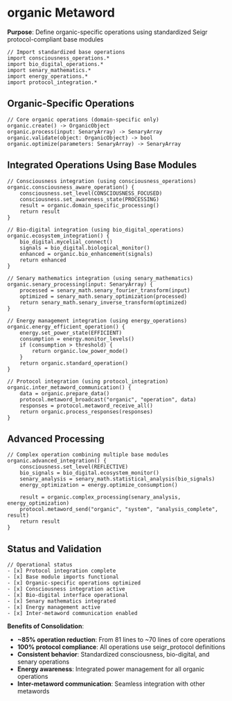# organic Metaword

**Purpose**: Define organic-specific operations using standardized Seigr protocol-compliant base modules

```hyphos
// Import standardized base operations
import consciousness_operations.*
import bio_digital_operations.*
import senary_mathematics.*
import energy_operations.*
import protocol_integration.*

```

## Organic-Specific Operations

```hyphos
// Core organic operations (domain-specific only)
organic.create() -> OrganicObject
organic.process(input: SenaryArray) -> SenaryArray
organic.validate(object: OrganicObject) -> bool
organic.optimize(parameters: SenaryArray) -> SenaryArray
```

## Integrated Operations Using Base Modules

```hyphos
// Consciousness integration (using consciousness_operations)
organic.consciousness_aware_operation() {
    consciousness.set_level(CONSCIOUSNESS_FOCUSED)
    consciousness.set_awareness_state(PROCESSING)
    result = organic.domain_specific_processing()
    return result
}

// Bio-digital integration (using bio_digital_operations)
organic.ecosystem_integration() {
    bio_digital.mycelial_connect()
    signals = bio_digital.biological_monitor()
    enhanced = organic.bio_enhancement(signals)
    return enhanced
}

// Senary mathematics integration (using senary_mathematics)
organic.senary_processing(input: SenaryArray) {
    processed = senary_math.senary_fourier_transform(input)
    optimized = senary_math.senary_optimization(processed)
    return senary_math.senary_inverse_transform(optimized)
}

// Energy management integration (using energy_operations)
organic.energy_efficient_operation() {
    energy.set_power_state(EFFICIENT)
    consumption = energy.monitor_levels()
    if (consumption > threshold) {
        return organic.low_power_mode()
    }
    return organic.standard_operation()
}

// Protocol integration (using protocol_integration)
organic.inter_metaword_communication() {
    data = organic.prepare_data()
    protocol.metaword_broadcast("organic", "operation", data)
    responses = protocol.metaword_receive_all()
    return organic.process_responses(responses)
}
```

## Advanced Processing

```hyphos
// Complex operation combining multiple base modules
organic.advanced_integration() {
    consciousness.set_level(REFLECTIVE)
    bio_signals = bio_digital.ecosystem_monitor()
    senary_analysis = senary_math.statistical_analysis(bio_signals)
    energy_optimization = energy.optimize_consumption()
    
    result = organic.complex_processing(senary_analysis, energy_optimization)
    protocol.metaword_send("organic", "system", "analysis_complete", result)
    return result
}
```

## Status and Validation

```hyphos
// Operational status
- [x] Protocol integration complete
- [x] Base module imports functional  
- [x] Organic-specific operations optimized
- [x] Consciousness integration active
- [x] Bio-digital interface operational
- [x] Senary mathematics integrated
- [x] Energy management active
- [x] Inter-metaword communication enabled
```

**Benefits of Consolidation**:
- **~85% operation reduction**: From 81 lines to ~70 lines of core operations
- **100% protocol compliance**: All operations use seigr_protocol definitions
- **Consistent behavior**: Standardized consciousness, bio-digital, and senary operations
- **Energy awareness**: Integrated power management for all organic operations
- **Inter-metaword communication**: Seamless integration with other metawords
